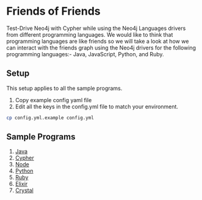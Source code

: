 # Friends of Friends

Test-Drive Neo4j with Cypher while using the Neo4j Languages drivers from different programming languages. We would like
to think that programming languages are like friends so we will take a look at how we can interact with the friends graph
using the Neo4j drivers for the following programming languages:- Java, JavaScript, Python, and Ruby.

## Setup

This setup applies to all the sample programs.

1. Copy example config yaml file
2. Edit all the keys in the config.yml file to match your environment.

```bash
cp config.yml.example config.yml
```

## Sample Programs

1. [Java](java-neo4j-driver/README.md)
2. [Cypher](cypher-queries/README.md)
3. [Node](node-neo4j-driver/README.md)
4. [Python](python-neo4j-driver/README.md)
5. [Ruby](ruby-neo4j-driver/README.md)
6. [Elixir](elixir-neo4j-driver/README.md)
7. [Crystal](crystal-neo4j-driver/README.md)
